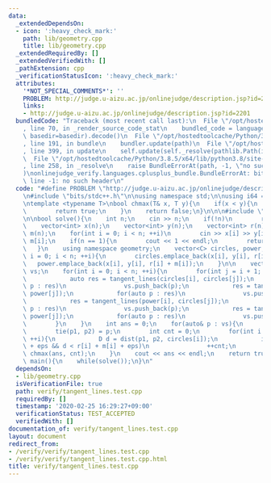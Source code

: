 ```yaml
---
data:
  _extendedDependsOn:
  - icon: ':heavy_check_mark:'
    path: lib/geometry.cpp
    title: lib/geometry.cpp
  _extendedRequiredBy: []
  _extendedVerifiedWith: []
  _pathExtension: cpp
  _verificationStatusIcon: ':heavy_check_mark:'
  attributes:
    '*NOT_SPECIAL_COMMENTS*': ''
    PROBLEM: http://judge.u-aizu.ac.jp/onlinejudge/description.jsp?id=2201
    links:
    - http://judge.u-aizu.ac.jp/onlinejudge/description.jsp?id=2201
  bundledCode: "Traceback (most recent call last):\n  File \"/opt/hostedtoolcache/Python/3.8.5/x64/lib/python3.8/site-packages/onlinejudge_verify/documentation/build.py\"\
    , line 70, in _render_source_code_stat\n    bundled_code = language.bundle(stat.path,\
    \ basedir=basedir).decode()\n  File \"/opt/hostedtoolcache/Python/3.8.5/x64/lib/python3.8/site-packages/onlinejudge_verify/languages/cplusplus.py\"\
    , line 191, in bundle\n    bundler.update(path)\n  File \"/opt/hostedtoolcache/Python/3.8.5/x64/lib/python3.8/site-packages/onlinejudge_verify/languages/cplusplus_bundle.py\"\
    , line 399, in update\n    self.update(self._resolve(pathlib.Path(included), included_from=path))\n\
    \  File \"/opt/hostedtoolcache/Python/3.8.5/x64/lib/python3.8/site-packages/onlinejudge_verify/languages/cplusplus_bundle.py\"\
    , line 258, in _resolve\n    raise BundleErrorAt(path, -1, \"no such header\"\
    )\nonlinejudge_verify.languages.cplusplus_bundle.BundleErrorAt: bits/stdc++.h:\
    \ line -1: no such header\n"
  code: "#define PROBLEM \"http://judge.u-aizu.ac.jp/onlinejudge/description.jsp?id=2201\"\
    \n#include \"bits/stdc++.h\"\n\nusing namespace std;\n\nusing i64 = long long;\n\
    \ntemplate <typename T>\nbool chmax(T& x, T y){\n    if(x < y){\n        x = y;\n\
    \        return true;\n    }\n    return false;\n}\n\n\n#include \"../lib/geometry.cpp\"\
    \n\nbool solve(){\n    int n;\n    cin >> n;\n    if(!n)\n        return false;\n\
    \    vector<int> x(n);\n    vector<int> y(n);\n    vector<int> r(n);\n    vector<int>\
    \ m(n);\n    for(int i = 0; i < n; ++i)\n        cin >> x[i] >> y[i] >> r[i] >>\
    \ m[i];\n    if(n == 1){\n        cout << 1 << endl;\n        return true;\n \
    \   }\n    using namespace geometry;\n    vector<C> circles, power;\n    for(int\
    \ i = 0; i < n; ++i){\n        circles.emplace_back(x[i], y[i], r[i]);\n     \
    \   power.emplace_back(x[i], y[i], r[i] + m[i]);\n    }\n\n    vector<pair<P,P>>\
    \ vs;\n    for(int i = 0; i < n; ++i){\n        for(int j = i + 1; j < n; ++j){\n\
    \            auto res = tangent_lines(circles[i], circles[j]);\n            for(auto\
    \ p : res)\n                vs.push_back(p);\n            res = tangent_lines(circles[i],\
    \ power[j]);\n            for(auto p : res)\n                vs.push_back(p);\n\
    \            res = tangent_lines(power[i], circles[j]);\n            for(auto\
    \ p : res)\n                vs.push_back(p);\n            res = tangent_lines(power[i],\
    \ power[j]);\n            for(auto p : res)\n                vs.push_back(p);\n\
    \        }\n    }\n    int ans = 0;\n    for(auto& p : vs){\n        P p1, p2;\n\
    \        tie(p1, p2) = p;\n        int cnt = 0;\n        for(int i = 0; i < n;\
    \ ++i){\n            D d = dist(p1, p2, circles[i]);\n            if(r[i] < d\
    \ + eps && d < r[i] + m[i] + eps)\n                ++cnt;\n        }\n       \
    \ chmax(ans, cnt);\n    }\n    cout << ans << endl;\n    return true;\n}\n\nsigned\
    \ main(){\n    while(solve());\n}\n"
  dependsOn:
  - lib/geometry.cpp
  isVerificationFile: true
  path: verify/tangent_lines.test.cpp
  requiredBy: []
  timestamp: '2020-02-25 16:29:27+09:00'
  verificationStatus: TEST_ACCEPTED
  verifiedWith: []
documentation_of: verify/tangent_lines.test.cpp
layout: document
redirect_from:
- /verify/verify/tangent_lines.test.cpp
- /verify/verify/tangent_lines.test.cpp.html
title: verify/tangent_lines.test.cpp
---
```

